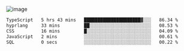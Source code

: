 ![image](https://github-profile-trophy.vercel.app/?username=CMOISDEAD&theme=oldie&row=1&no-frame=true&no-bg=true&margin-w=15&margin-h=15)
<!--START_SECTION:waka-->

```txt
TypeScript   5 hrs 43 mins   █████████████████████▓░░░   86.34 %
hyprlang     33 mins         ██░░░░░░░░░░░░░░░░░░░░░░░   08.53 %
CSS          16 mins         █░░░░░░░░░░░░░░░░░░░░░░░░   04.09 %
JavaScript   2 mins          ░░░░░░░░░░░░░░░░░░░░░░░░░   00.61 %
SQL          0 secs          ░░░░░░░░░░░░░░░░░░░░░░░░░   00.22 %
```

<!--END_SECTION:waka--> 
